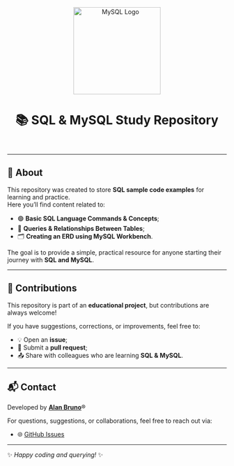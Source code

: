 
<div align="center">
  <img src="https://www.mysql.com/common/logos/logo-mysql-170x115.png" alt="MySQL Logo" width="200"/>
</div>

<h1 align="center">📚 SQL & MySQL Study Repository</h1>

<br />

---

## 📖 About  
This repository was created to store **SQL sample code examples** for learning and practice.  
Here you’ll find content related to:

- 🟢 **Basic SQL Language Commands & Concepts**;
- 🔗 **Queries & Relationships Between Tables**;  
- 🗂️ **Creating an ERD using MySQL Workbench**.

The goal is to provide a simple, practical resource for anyone starting their journey with **SQL and MySQL**.

---

## 🤝 Contributions  
This repository is part of an **educational project**, but contributions are always welcome!  

If you have suggestions, corrections, or improvements, feel free to:  
- 💡 Open an **issue**;
- 🔀 Submit a **pull request**;
- 📤 Share with colleagues who are learning **SQL & MySQL**.

---

## 📬 Contact  
Developed by [**Alan Bruno**](https://github.com/alanbrunoscience)®  

For questions, suggestions, or collaborations, feel free to reach out via:  
- 🌐 [GitHub Issues](../../issues)  

---
✨ *Happy coding and querying!* ✨
